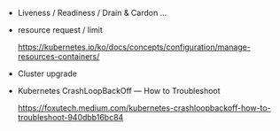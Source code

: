 * Liveness / Readiness / Drain & Cardon ...

* resource request / limit 

  https://kubernetes.io/ko/docs/concepts/configuration/manage-resources-containers/ 

* Cluster upgrade

* Kubernetes CrashLoopBackOff — How to Troubleshoot

  https://foxutech.medium.com/kubernetes-crashloopbackoff-how-to-troubleshoot-940dbb16bc84
  
